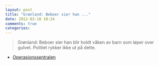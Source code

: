 ```yaml
---
layout: post
title: "Grønland: Beboer sier han ..."
date: 2012-03-18 18:24
comments: true
categories: 
---
```


> Grønland: Beboer sier han blir holdt våken av barn som løper over gulvet. Politiet rykker ikke ut på dette. 
- [Operasjonssentralen](https://twitter.com/oslopolitiops/status/181566741795713025)
